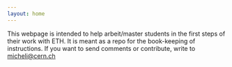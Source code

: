 ```yaml
---
layout: home
---
```


This webpage is intended to help arbeit/master students in the first steps of their work with ETH. 
It is meant as a repo for the book-keeping of instructions. If you want to send comments
or contribute, write to micheli@cern.ch

